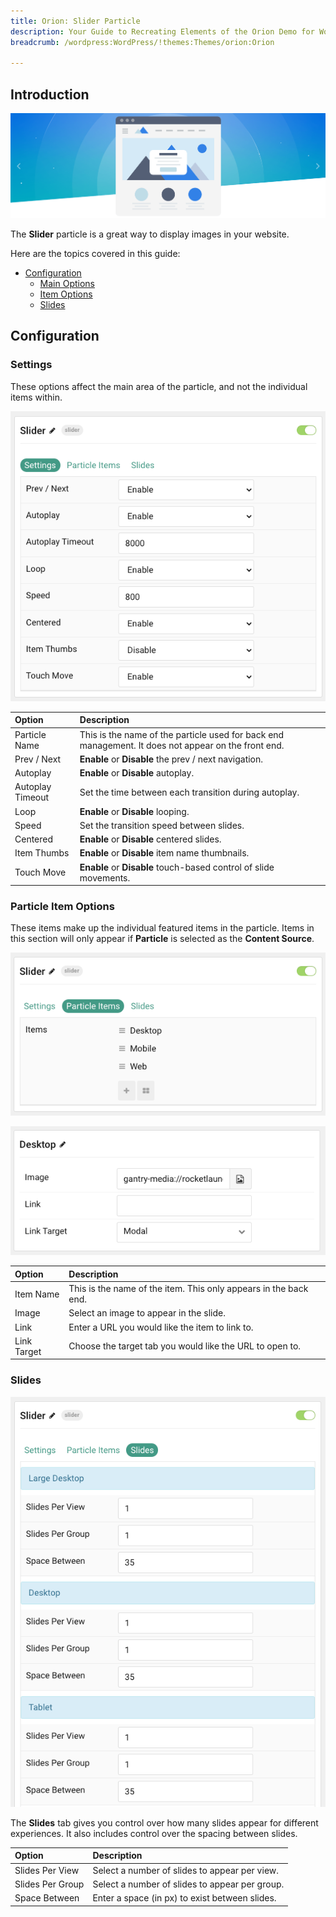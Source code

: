 ```yaml
---
title: Orion: Slider Particle
description: Your Guide to Recreating Elements of the Orion Demo for WordPress
breadcrumb: /wordpress:WordPress/!themes:Themes/orion:Orion

---
```


## Introduction

![](assets/particle_slider1.png)

The **Slider** particle is a great way to display images in your website.

Here are the topics covered in this guide:

* [Configuration](#configuration)
    - [Main Options](#settings)
    - [Item Options](#particle-item-options)
    - [Slides](#slides)

## Configuration

### Settings 

These options affect the main area of the particle, and not the individual items within.

![](assets/particle_slider2.png)

| Option           | Description                                                                                         |
| :-----           | :-----                                                                                              |
| Particle Name    | This is the name of the particle used for back end management. It does not appear on the front end. |
| Prev / Next      | **Enable** or **Disable** the prev / next navigation.                                               |
| Autoplay         | **Enable** or **Disable** autoplay.                                                                 |
| Autoplay Timeout | Set the time between each transition during autoplay.                                               |
| Loop             | **Enable** or **Disable** looping.                                                                  |
| Speed            | Set the transition speed between slides.                                                            |
| Centered         | **Enable** or **Disable** centered slides.                                                          |
| Item Thumbs      | **Enable** or **Disable** item name thumbnails.                                                     |
| Touch Move       | **Enable** or **Disable** touch-based control of slide movements.                                   |

### Particle Item Options

These items make up the individual featured items in the particle. Items in this section will only appear if **Particle** is selected as the **Content Source**.

![](assets/particle_slider3.png)

![](assets/particle_slider4.png)

| Option                 | Description                                                      |
| :-----                 | :-----                                                           |
| Item Name              | This is the name of the item. This only appears in the back end. |
| Image                  | Select an image to appear in the slide.                          |
| Link                   | Enter a URL you would like the item to link to.                  |
| Link Target            | Choose the target tab you would like the URL to open to.         |

### Slides

![](assets/particle_slider5.png)

The **Slides** tab gives you control over how many slides appear for different experiences. It also includes control over the spacing between slides.

| Option           | Description                                    |
| :-----           | :-----                                         |
| Slides Per View  | Select a number of slides to appear per view.  |
| Slides Per Group | Select a number of slides to appear per group. |
| Space Between    | Enter a space (in px) to exist between slides. |
